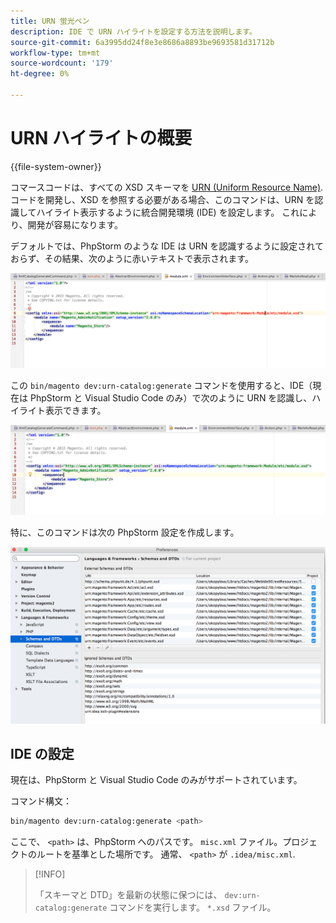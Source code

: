 ```yaml
---
title: URN 蛍光ペン
description: IDE で URN ハイライトを設定する方法を説明します。
source-git-commit: 6a3995dd24f8e3e8686a8893be9693581d31712b
workflow-type: tm+mt
source-wordcount: '179'
ht-degree: 0%

---
```



# URN ハイライトの概要

{{file-system-owner}}

コマースコードは、すべての XSD スキーマを [URN (Uniform Resource Name)](https://www.ietf.org/rfc/rfc2141.txt). コードを開発し、XSD を参照する必要がある場合、このコマンドは、URN を認識してハイライト表示するように統合開発環境 (IDE) を設定します。 これにより、開発が容易になります。

デフォルトでは、PhpStorm のような IDE は URN を認識するように設定されておらず、その結果、次のように赤いテキストで表示されます。

![PhpStorm が URN を認識するように設定されていません](../../assets/configuration/urn-before.png)

この `bin/magento dev:urn-catalog:generate` コマンドを使用すると、IDE（現在は PhpStorm と Visual Studio Code のみ）で次のように URN を認識し、ハイライト表示できます。

![IDE が URN を認識できるようにする](../../assets/configuration/urn-after.png)

特に、このコマンドは次の PhpStorm 設定を作成します。

![PhpStorm の設定例](../../assets/configuration/urn-settings.png)

## IDE の設定

現在は、PhpStorm と Visual Studio Code のみがサポートされています。

コマンド構文：

```bash
bin/magento dev:urn-catalog:generate <path>
```

ここで、 `<path>` は、PhpStorm へのパスです。 `misc.xml` ファイル。プロジェクトのルートを基準とした場所です。 通常、 `<path>` が `.idea/misc.xml`.

>[!INFO]
>
>「スキーマと DTD」を最新の状態に保つには、 `dev:urn-catalog:generate` コマンドを実行します。 `*.xsd` ファイル。
